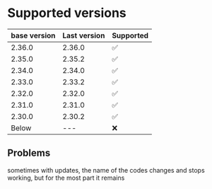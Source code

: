# Supported versions

| base version | Last version | Supported          |
| ------------ | ------------ | ------------------ |
| 2.36.0       | 2.36.0       | :white_check_mark: |
| 2.35.0       | 2.35.2       | :white_check_mark: |
| 2.34.0       | 2.34.0       | :white_check_mark: |
| 2.33.0       | 2.33.2       | :white_check_mark: |
| 2.32.0       | 2.32.0       | :white_check_mark: |
| 2.31.0       | 2.31.0       | :white_check_mark: |
| 2.30.0       | 2.30.2       | :white_check_mark: |
| Below        | ---          | :x:                |

## Problems

sometimes with updates, the name of the codes changes and stops working, but for the most part it remains

